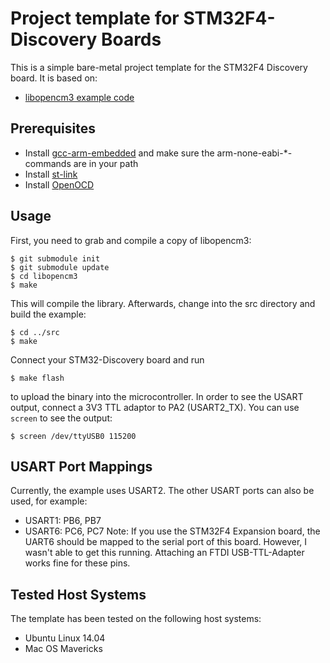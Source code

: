 Project template for STM32F4-Discovery Boards
=============================================

This is a simple bare-metal project template for the STM32F4 Discovery board.
It is based on:

* [libopencm3 example code](https://github.com/libopencm3/libopencm3-examples)

Prerequisites
-------------

* Install [gcc-arm-embedded](https://launchpad.net/gcc-arm-embedded) and
  make sure the arm-none-eabi-*-commands are in your path
* Install [st-link](https://github.com/texane/st-link)
* Install [OpenOCD](http://openocd.sourceforge.net/)

Usage
-----

First, you need to grab and compile a copy of libopencm3:

	$ git submodule init
	$ git submodule update
	$ cd libopencm3
	$ make

This will compile the library. Afterwards, change into the src directory and
build the example:

	$ cd ../src
	$ make

Connect your STM32-Discovery board and run 

	$ make flash

to upload the binary into the microcontroller. In order to see the USART output,
connect a 3V3 TTL adaptor to PA2 (USART2_TX). You can use `screen` to see the output:

	$ screen /dev/ttyUSB0 115200


USART Port Mappings
-------------------

Currently, the example uses USART2. The other USART ports can also be used, for example:

* USART1: PB6, PB7
* USART6: PC6, PC7 Note: If you use the STM32F4 Expansion board, the
  UART6 should be mapped to the serial port of this board. However, I
  wasn't able to get this running. Attaching an FTDI USB-TTL-Adapter works fine for these pins.

Tested Host Systems
-------------------

The template has been tested on the following host systems:

* Ubuntu Linux 14.04
* Mac OS Mavericks
